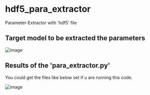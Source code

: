 # hdf5_para_extractor
Parameter-Extractor with 'hdf5' file

## Target model to be extracted the parameters
![image](https://user-images.githubusercontent.com/71545160/124402391-fa448b00-dd6a-11eb-9715-df787e1b3d03.png)

## Results of the 'para_extractor.py'
You could get the files like below set if u are running this code.

![image](https://user-images.githubusercontent.com/71545160/124402420-23fdb200-dd6b-11eb-8442-69f9503dcd67.png)
